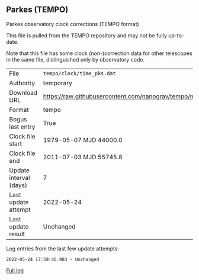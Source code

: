 
Parkes (TEMPO)
---------------------------
Parkes observatory clock corrections (TEMPO format)

This file is pulled from the TEMPO repository and may not be fully up-to-date.

Note that this file has some clock (non-)correction data for other telescopes
in the same file, distinguished only by observatory code.

|     |     |
|:--- |:--- |
| File | `tempo/clock/time_pks.dat` |
| Authority | temporary |
| Download URL | <https://raw.githubusercontent.com/nanograv/tempo/master/clock/time_pks.dat> |
| Format | tempo |
| Bogus last entry | True |
| Clock file start | 1979-05-07 MJD 44000.0 |
| Clock file end | 2011-07-03 MJD 55745.8 |
| Update interval (days) | 7 |
| Last update attempt | 2022-05-24 |
| Last update result | Unchanged |

Log entries from the last few update attempts:
```
2022-05-24 17:59:46.903 - Unchanged
```
[Full log](https://raw.githubusercontent.com/nanograv/pulsar-clock-corrections/main/log/tempo/clock/time_pks.dat.log)
